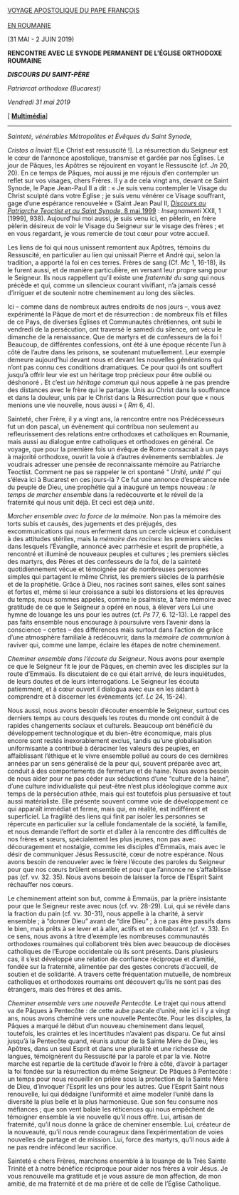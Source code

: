 [VOYAGE APOSTOLIQUE DU PAPE FRANÇOIS \
\
EN ROUMANIE](http://w2.vatican.va/content/francesco/fr/travels/2019/outside/documents/papa-francesco-romania-2019.html)

(31 MAI - 2 JUIN 2019)

**RENCONTRE AVEC LE SYNODE PERMANENT DE L'ÉGLISE ORTHODOXE ROUMAINE**

***DISCOURS DU SAINT-PÈRE***

*Patriarcat orthodoxe (Bucarest)*

*Vendredi 31 mai 2019*

[ **[Multimédia](http://w2.vatican.va/content/francesco/fr/events/event.dir.html/content/vaticanevents/fr/2019/5/31/chiesaortodossa-romania.html)**]

* * *

*Sainteté, vénérables Métropolites et Évêques du Saint Synode,*

*Cristos a înviat !*[Le Christ est ressuscité !]. La résurrection du Seigneur est le cœur de l’annonce apostolique, transmise et gardée par nos Églises. Le jour de Pâques, les Apôtres se réjouirent en voyant le Ressuscité (cf. *Jn* 20, 20). En ce temps de Pâques, moi aussi je me réjouis d’en contempler un reflet sur vos visages, chers Frères. Il y a de cela vingt ans, devant ce Saint Synode, le Pape Jean-Paul II a dit : « Je suis venu contempler le Visage du Christ sculpté dans votre Église ; je suis venu vénérer ce Visage souffrant, gage d’une espérance renouvelée » (Saint Jean Paul II, [*Discours au Patriarche Teoctist et au Saint Synode*, 8 mai 1999](http://w2.vatican.va/content/john-paul-ii/fr/speeches/1999/may/documents/hf_jp-ii_spe_19990508_romania-patriarc.html) : *Insegnamenti* XXII, 1 [1999], 938). Aujourd’hui moi aussi, je suis venu ici, en pèlerin, en frère pèlerin désireux de voir le Visage du Seigneur sur le visage des frères ; et en vous regardant, je vous remercie de tout cœur pour votre accueil.

Les liens de foi qui nous unissent remontent aux Apôtres, témoins du Ressuscité, en particulier au lien qui unissait Pierre et André qui, selon la tradition, a apporté la foi en ces terres. Frères de sang (Cf. *Mc* 1, 16-18), ils le furent aussi, et de manière particulière, en versant leur propre sang pour le Seigneur. Ils nous rappellent qu’il existe une *fraternité du sang* qui nous précède et qui, comme un silencieux courant vivifiant, n’a jamais cessé d’irriguer et de soutenir notre cheminement au long des siècles.

Ici – comme dans de nombreux autres endroits de nos jours –, vous avez expérimenté la Pâque de mort et de résurrection : de nombreux fils et filles de ce Pays, de diverses Églises et Communautés chrétiennes, ont subi le vendredi de la persécution, ont traversé le samedi du silence, ont vécu le dimanche de la renaissance. Que de martyrs et de confesseurs de la foi ! Beaucoup, de différentes confessions, ont été à une époque récente l’un à côté de l’autre dans les prisons, se soutenant mutuellement. Leur exemple demeure aujourd’hui devant nous et devant les nouvelles générations qui n’ont pas connu ces conditions dramatiques. Ce pour quoi ils ont souffert jusqu’à offrir leur vie est un héritage trop précieux pour être oublié ou déshonoré **.** Et c’est *un héritage commun* qui nous appelle à ne pas prendre des distances avec le frère qui le partage. Unis au Christ dans la souffrance et dans la douleur, unis par le Christ dans la Résurrection pour que « nous menions une vie nouvelle, nous aussi » ( *Rm* 6, 4).

Sainteté, cher Frère, il y a vingt ans, la rencontre entre nos Prédécesseurs fut un don pascal, un évènement qui contribua non seulement au refleurissement des relations entre orthodoxes et catholiques en Roumanie, mais aussi au dialogue entre catholiques et orthodoxes en général. Ce voyage, que pour la première fois un évêque de Rome consacrait à un pays à majorité orthodoxe, ouvrit la voie à d’autres évènements semblables. Je voudrais adresser une pensée de reconnaissante mémoire au Patriarche Teoctist. Comment ne pas se rappeler le cri spontané “ *Unité, unité !*” qui s’éleva ici à Bucarest en ces jours-là ? Ce fut une annonce d’espérance née du peuple de Dieu, une prophétie qui a inauguré un temps nouveau : *le temps de marcher ensemble* dans la redécouverte et le réveil de la fraternité qui nous unit déjà. Et ceci est déjà *unité*.

*Marcher ensemble avec la force de la mémoire*. Non pas la mémoire des torts subis et causés, des jugements et des préjugés, des excommunications qui nous enferment dans un cercle vicieux et conduisent à des attitudes stériles, mais la *mémoire des racines*: les premiers siècles dans lesquels l’Évangile, annoncé avec parrhésie et esprit de prophétie, a rencontré et illuminé de nouveaux peuples et cultures ; les premiers siècles des martyrs, des Pères et des confesseurs de la foi, de la sainteté quotidiennement vécue et témoignée par de nombreuses personnes simples qui partagent le même Christ, les premiers siècles de la parrhésie et de la prophétie. Grâce à Dieu, nos racines sont saines, elles sont saines et fortes et, même si leur croissance a subi les distorsions et les épreuves du temps, nous sommes appelés, comme le psalmiste, à faire mémoire avec gratitude de ce que le Seigneur a opéré en nous, à élever vers Lui une hymne de louange les uns pour les autres (cf. *Ps* 77, 6. 12-13). Le rappel des pas faits ensemble nous encourage à poursuivre vers l’avenir dans la conscience – certes – des différences mais surtout dans l’action de grâce d’une atmosphère familiale à redécouvrir, dans la *mémoire de communion* à raviver qui, comme une lampe, éclaire les étapes de notre cheminement.

*Cheminer ensemble dans l’écoute du Seigneur*. Nous avons pour exemple ce que le Seigneur fit le jour de Pâques, en chemin avec les disciples sur la route d’Emmaüs. Ils discutaient de ce qui était arrivé, de leurs inquiétudes, de leurs doutes et de leurs interrogations. Le Seigneur les écouta patiemment, et à cœur ouvert il dialogua avec eux en les aidant à comprendre et à discerner les évènements (cf. *Lc* 24, 15-24).

Nous aussi, nous avons besoin d’écouter ensemble le Seigneur, surtout ces derniers temps au cours desquels les routes du monde ont conduit à de rapides changements sociaux et culturels. Beaucoup ont bénéficié du développement technologique et du bien-être économique, mais plus encore sont restés inexorablement exclus, tandis qu’une globalisation uniformisante a contribué à déraciner les valeurs des peuples, en affaiblissant l’éthique et le vivre ensemble pollué au cours de ces dernières années par un sens généralisé de la peur qui, souvent préparée avec art, conduit à des comportements de fermeture et de haine. Nous avons besoin de nous aider pour ne pas céder aux séductions d’une “culture de la haine”, d’une culture individualiste qui peut-être n’est plus idéologique comme aux temps de la persécution athée, mais qui est toutefois plus persuasive et tout aussi matérialiste. Elle présente souvent comme voie de développement ce qui apparaît immédiat et ferme, mais qui, en réalité, est indifférent et superficiel. La fragilité des liens qui finit par isoler les personnes se répercute en particulier sur la cellule fondamentale de la société, la famille, et nous demande l’effort de sortir et d’aller à la rencontre des difficultés de nos frères et sœurs, spécialement les plus jeunes, non pas avec découragement et nostalgie, comme les disciples d’Emmaüs, mais avec le désir de communiquer Jésus Ressuscité, cœur de notre espérance. Nous avons besoin de renouveler avec le frère l’écoute des paroles du Seigneur pour que nos cœurs brûlent ensemble et pour que l’annonce ne s’affaiblisse pas (cf. vv. 32. 35). Nous avons besoin de laisser la force de l’Esprit Saint réchauffer nos cœurs.

Le cheminement atteint son but, comme à Emmaüs, par la prière insistante pour que le Seigneur reste avec nous (cf. vv. 28-29). Lui, qui se révèle dans la fraction du pain (cf. vv. 30-31), nous appelle à la charité, à servir ensemble ; à “donner Dieu” avant de “dire Dieu” ; à ne pas être passifs dans le bien, mais prêts à se lever et à aller, actifs et en collaborant (cf. v. 33). En ce sens, nous avons à titre d’exemple les nombreuses communautés orthodoxes roumaines qui collaborent très bien avec beaucoup de diocèses catholiques de l’Europe occidentale où ils sont présents. Dans plusieurs cas, il s’est développé une relation de confiance réciproque et d’amitié, fondée sur la fraternité, alimentée par des gestes concrets d’accueil, de soutien et de solidarité. A travers cette fréquentation mutuelle, de nombreux catholiques et orthodoxes roumains ont découvert qu’ils ne sont pas des étrangers, mais des frères et des amis.

*Cheminer ensemble vers une nouvelle Pentecôte*. Le trajet qui nous attend va de Pâques à Pentecôte : de cette aube pascale d’unité, née ici il y a vingt ans, nous avons cheminé vers une nouvelle Pentecôte. Pour les disciples, la Pâques a marqué le début d’un nouveau cheminement dans lequel, toutefois, les craintes et les incertitudes n’avaient pas disparu. Ce fut ainsi jusqu’à la Pentecôte quand, réunis autour de la Sainte Mère de Dieu, les Apôtres, dans un seul Esprit et dans une pluralité et une richesse de langues, témoignèrent du Ressuscité par la parole et par la vie. Notre marche est repartie de la certitude d’avoir le frère à côté, d’avoir à partager la foi fondée sur la résurrection du même Seigneur. De Pâques à Pentecôte : un temps pour nous recueillir en prière sous la protection de la Sainte Mère de Dieu, d’invoquer l’Esprit les uns pour les autres. Que l’Esprit Saint nous renouvelle, lui qui dédaigne l’uniformité et aime modeler l’unité dans la diversité la plus belle et la plus harmonieuse. Que son feu consume nos méfiances ; que son vent balaie les réticences qui nous empêchent de témoigner ensemble la vie nouvelle qu’il nous offre. Lui, artisan de fraternité, qu’il nous donne la grâce de cheminer ensemble. Lui, créateur de la nouveauté, qu’il nous rende courageux dans l’expérimentation de voies nouvelles de partage et de mission. Lui, force des martyrs, qu’il nous aide à ne pas rendre infécond leur sacrifice.

Sainteté e chers Frères, marchons ensemble à la louange de la Très Sainte Trinité et à notre bénéfice réciproque pour aider nos frères à voir Jésus. Je vous renouvelle ma gratitude et je vous assure de mon affection, de mon amitié, de ma fraternité et de ma prière et de celle de l’Église Catholique.